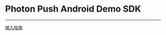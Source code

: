 # Photon Push Android Demo SDK
----

[接入指南](https://cosmos.wemomo.com/push/wiki/ke-hu-duan-sdk-jie-ru/sdkjie-ru.html)
